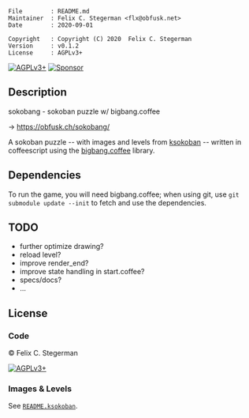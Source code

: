 <!-- {{{1 -->

    File        : README.md
    Maintainer  : Felix C. Stegerman <flx@obfusk.net>
    Date        : 2020-09-01

    Copyright   : Copyright (C) 2020  Felix C. Stegerman
    Version     : v0.1.2
    License     : AGPLv3+

<!-- }}}1 -->

[![AGPLv3+](https://img.shields.io/badge/license-AGPLv3+-blue.svg)](https://www.gnu.org/licenses/agpl-3.0.html)
[![Sponsor](https://img.shields.io/badge/%E2%99%A5-support-violet.svg)](https://ko-fi.com/obfusk)

## Description

sokobang - sokoban puzzle w/ bigbang.coffee

→ https://obfusk.ch/sokobang/

A sokoban puzzle -- with images and levels from
[ksokoban](https://projects.kde.org/projects/playground/games/ksokoban/repository)
-- written in coffeescript using the
[bigbang.coffee](https://github.com/obfusk/bigbang.coffee) library.

## Dependencies

To run the game, you will need bigbang.coffee; when using git, use
`git submodule update --init` to fetch and use the dependencies.

## TODO

* further optimize drawing?
* reload level?
* improve render_end?
* improve state handling in start.coffee?
* specs/docs?
* ...

## License

### Code

© Felix C. Stegerman

[![AGPLv3+](https://www.gnu.org/graphics/agplv3-155x51.png)](https://www.gnu.org/licenses/agpl-3.0.html)

### Images & Levels

See [`README.ksokoban`](README.ksokoban).

<!-- vim: set tw=70 sw=2 sts=2 et fdm=marker : -->
